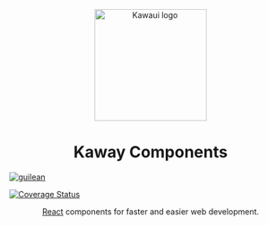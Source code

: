 <div align="center">
 <img width="200" src="https://images.vexels.com/media/users/3/154568/isolated/preview/9a39776ad90adf8a623a9dab8047fc39-emoticon-feliz-kawaii-by-vexels.png" alt="Kawaui logo">
</div>

<h1 align="center">Kaway Components</h1>

[![guilean](https://circleci.com/gh/guilean/kaway.svg?style=shield)](https://circleci.com/gh/guilean/kaway)

[![Coverage Status](https://coveralls.io/repos/github/guilean/kaway/badge.svg?branch=master)](https://coveralls.io/github/guilean/kaway?branch=master)

<div align="center">
 
[React](https://reactjs.org/) components for faster and easier web development.

</div>
